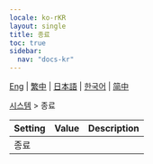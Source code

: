 ```yaml
---
locale: ko-rKR
layout: single
title: 종료
toc: true
sidebar:
  nav: "docs-kr"
---
```

[Eng](/dancexr/menu/2025.4/system2/exit) | [繁中](/tw/dancexr/menu/2025.4/system2/exit) | [日本語](/jp/dancexr/menu/2025.4/system2/exit) | [한국어](/kr/dancexr/menu/2025.4/system2/exit) | [简中](/zh/dancexr/menu/2025.4/system2/exit)

[시스템](../menu#시스템) > 종료



| Setting | Value | Description |
| :--- | --- | :--- |
| 종료 || 
